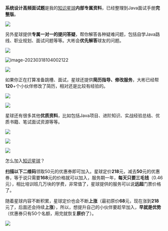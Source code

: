 **系统设计高频面试题**是我的[知识星球](https://topjavaer.cn/zsxq/introduce.html)**内部专属资料**，已经整理到Java面试手册**完整版**。

![](http://img.topjavaer.cn/img/20230325172121.png)

另外星球提供**专属一对一的提问答疑**，帮你解答各种疑难问题，包括自学Java路线、职业规划、面试问题等等。大彬会**优先解答**球友的问题。

![](http://img.topjavaer.cn/img/image-20230318103729439.png)

![image-20230318104002122](http://img.topjavaer.cn/img/image-20230318104002122.png)

![](http://img.topjavaer.cn/img/image-20230102210715391.png)

如果你正在打算准备跳槽、面试，星球还提供**简历指导、修改服务**，大彬已经帮**120**+个小伙伴修改了简历，相对还是比较有经验的。

![](http://img.topjavaer.cn/img/23届-天津工业大学-主修课程-点评.jpg)

![](http://img.topjavaer.cn/img/简历修改1.png)

星球还有很多其他**优质资料**，比如包括Java项目、进阶知识、实战经验总结、优质书籍、笔试面试资源等等。

![](http://img.topjavaer.cn/img/image-20221229145413500.png)

![](http://img.topjavaer.cn/img/image-20221229145455706.png)

![](http://img.topjavaer.cn/img/image-20221229145550185.png)

怎么加入[知识星球](https://topjavaer.cn/zsxq/introduce.html)？

**扫描以下二维码**领取50元的优惠券即可加入。星球定价**218**元，减去**50**元的优惠券，等于说只需要**168**元的价格就可以加入，服务期一年，**每天只要三毛钱**（0.46元），相比培训班几万块的学费，非常值了，星球提供的服务可以说**远超**门票价格了。

随着星球内容不断积累，星球定价也会不断**上涨**（最初原价**68**元，现在涨到**218**元了，后面还会持续**上涨**），所以，想提升自己的小伙伴要趁早加入，**早就是优势**（优惠券只有50个名额，用完就恢复**原价**了）。

![](http://img.topjavaer.cn/img/202312280808000.png)